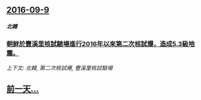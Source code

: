 ## [2016-09-9](/news/2016/09/9/index.md)

##### 北韓
### [朝鲜於豐溪里核試驗場進行2016年以來第二次核試爆，造成5.3級地震。 ](/news/2016/09/9/朝鲜於豐溪里核試驗場進行2016年以來第二次核試爆-造成53級地震.md)
_上下文: 北韓, 第二次核試爆, 豐溪里核試驗場_

## [前一天...](/news/2016/09/8/index.md)

